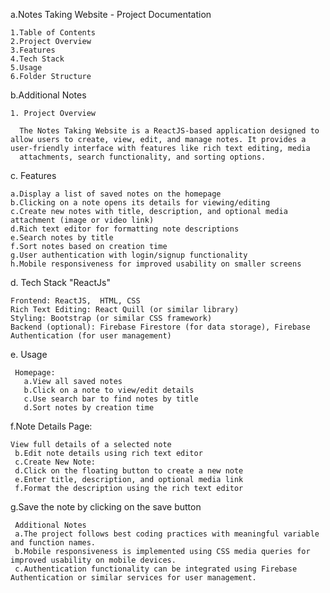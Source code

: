 a.Notes Taking Website - Project Documentation

    1.Table of Contents
    2.Project Overview
    3.Features
    4.Tech Stack
    5.Usage
    6.Folder Structure
b.Additional Notes


    1. Project Overview
 
      The Notes Taking Website is a ReactJS-based application designed to allow users to create, view, edit, and manage notes. It provides a user-friendly interface with features like rich text editing, media   
      attachments, search functionality, and sorting options.

c. Features 

    a.Display a list of saved notes on the homepage
    b.Clicking on a note opens its details for viewing/editing
    c.Create new notes with title, description, and optional media attachment (image or video link)
    d.Rich text editor for formatting note descriptions
    e.Search notes by title
    f.Sort notes based on creation time 
    g.User authentication with login/signup functionality
    h.Mobile responsiveness for improved usability on smaller screens


d. Tech Stack "ReactJs"

    Frontend: ReactJS,  HTML, CSS
    Rich Text Editing: React Quill (or similar library)
    Styling: Bootstrap (or similar CSS framework)
    Backend (optional): Firebase Firestore (for data storage), Firebase Authentication (for user management)


e. Usage

     Homepage:
       a.View all saved notes
       b.Click on a note to view/edit details
       c.Use search bar to find notes by title
       d.Sort notes by creation time
f.Note Details Page:

    View full details of a selected note 
     b.Edit note details using rich text editor
     c.Create New Note:
     d.Click on the floating button to create a new note
     e.Enter title, description, and optional media link
     f.Format the description using the rich text editor

    
g.Save the note by clicking on the save button


     Additional Notes 
     a.The project follows best coding practices with meaningful variable and function names.
     b.Mobile responsiveness is implemented using CSS media queries for improved usability on mobile devices.
     c.Authentication functionality can be integrated using Firebase Authentication or similar services for user management.

